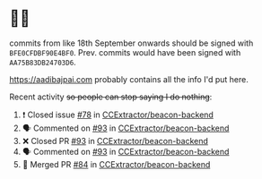 # 👋🏻
<!--
**aadibajpai/aadibajpai** is a ✨ _special_ ✨ repository because its `README.md` (this file) appears on your GitHub profile.
-->
commits from like 18th September onwards should be signed with `BFE0CFDBF90E4BF0`. Prev. commits would have been signed with `AA75B83DB24703D6`.

https://aadibajpai.com probably contains all the info I'd put here.

Recent activity ~~so people can stop saying I do nothing~~:
<!--START_SECTION:activity-->
1. ❗️ Closed issue [#78](https://github.com/CCExtractor/beacon-backend/issues/78) in [CCExtractor/beacon-backend](https://github.com/CCExtractor/beacon-backend)
2. 🗣 Commented on [#93](https://github.com/CCExtractor/beacon-backend/issues/93) in [CCExtractor/beacon-backend](https://github.com/CCExtractor/beacon-backend)
3. ❌ Closed PR [#93](https://github.com/CCExtractor/beacon-backend/pull/93) in [CCExtractor/beacon-backend](https://github.com/CCExtractor/beacon-backend)
4. 🗣 Commented on [#93](https://github.com/CCExtractor/beacon-backend/issues/93) in [CCExtractor/beacon-backend](https://github.com/CCExtractor/beacon-backend)
5. 🎉 Merged PR [#84](https://github.com/CCExtractor/beacon-backend/pull/84) in [CCExtractor/beacon-backend](https://github.com/CCExtractor/beacon-backend)
<!--END_SECTION:activity-->
